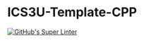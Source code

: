 # ICS3U-Template-CPP

[![GitHub's Super Linter](https://github.com/Miguel-Santacruz/ICS3U-Unit3-07-CPP/workflows/GitHub's%20Super%20Linter/badge.svg)](https://github.com/Miguel-Santacruz/ICS3U-Unit3-07-CPP/actions)
